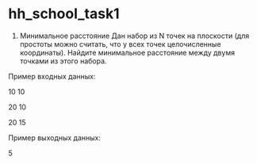 # hh_school_task1
1. Минимальное расстояние
Дан набор из N точек на плоскости (для простоты можно считать, что у всех точек целочисленные координаты). Найдите минимальное расстояние между двумя точками из этого набора.

Пример входных данных:

10 10

20 10

20 15


Пример выходных данных:

5
